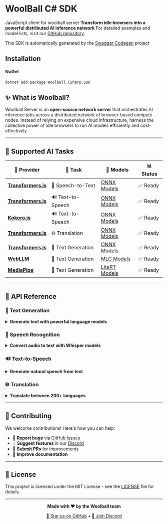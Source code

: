 # WoolBall C# SDK

JavaScript client for woolball server
**Transform idle browsers into a powerful distributed AI inference network**  For detailed examples and model lists, visit our [GitHub repository](https://github.com/woolball-xyz/woolball-server).

This SDK is automatically generated by the [Swagger Codegen](https://github.com/swagger-api/swagger-codegen) project

## Installation

#### NuGet

```shell
dotnet add package Woolball.CSharp.SDK
```

## ✨ What is Woolball?

Woolball Server is an **open-source network server** that orchestrates AI inference jobs across a distributed network of browser-based compute nodes. Instead of relying on expensive cloud infrastructure, harness the collective power of idle browsers to run AI models efficiently and cost-effectively.

---

## 🎯 Supported AI Tasks

<table>
<thead>
<tr>
<th>🔧 Provider</th>
<th>🎯 Task</th>
<th>🤖 Models</th>
<th>📊 Status</th>
</tr>
</thead>
<tbody>
<tr>
<td><strong><a href="https://github.com/huggingface/transformers.js">Transformers.js</a></strong></td>
<td>🎤 Speech-to-Text</td>
<td><a href="https://huggingface.co/models?pipeline_tag=automatic-speech-recognition&library=transformers.js&sort=trending">ONNX Models</a></td>
<td>✅ Ready</td>
</tr>
<tr>
<td><strong><a href="https://github.com/huggingface/transformers.js">Transformers.js</a></strong></td>
<td>🔊 Text-to-Speech</td>
<td><a href="https://huggingface.co/models?pipeline_tag=text-to-speech&library=transformers.js&sort=trending&search=mms">ONNX Models</a></td>
<td>✅ Ready</td>
</tr>
<tr>
<td><strong><a href="https://github.com/hexgrad/kokoro">Kokoro.js</a></strong></td>
<td>🔊 Text-to-Speech</td>
<td><a href="https://huggingface.co/onnx-community/Kokoro-82M-v1.0-ONNX">ONNX Models</a></td>
<td>✅ Ready</td>
</tr>
<tr>
<td><strong><a href="https://github.com/huggingface/transformers.js">Transformers.js</a></strong></td>
<td>🌐 Translation</td>
<td><a href="https://huggingface.co/models?pipeline_tag=translation&library=transformers.js&sort=trending">ONNX Models</a></td>
<td>✅ Ready</td>
</tr>
<tr>
<td><strong><a href="https://github.com/huggingface/transformers.js">Transformers.js</a></strong></td>
<td>📝 Text Generation</td>
<td><a href="https://huggingface.co/models?pipeline_tag=text-generation&library=transformers.js&sort=trending">ONNX Models</a></td>
<td>✅ Ready</td>
</tr>
<tr>
<td><strong><a href="https://github.com/mlc-ai/web-llm">WebLLM</a></strong></td>
<td>📝 Text Generation</td>
<td><a href="https://mlc.ai/models">MLC Models</a></td>
<td>✅ Ready</td>
</tr>
<tr>
<td><strong><a href="https://ai.google.dev/edge/mediapipe/solutions/guide">MediaPipe</a></strong></td>
<td>📝 Text Generation</td>
<td><a href="https://ai.google.dev/edge/mediapipe/solutions/genai/llm_inference#models">LiteRT Models</a></td>
<td>✅ Ready</td>
</tr>
</tbody>
</table>

---


## 📖 API Reference

### 📖 Text Generation

<details>
<summary><strong>Generate text with powerful language models</strong></summary>

#### 🤗 Transformers.js Provider

**🤖 Available Models**

| Model | Quantization | Description |
|-------|--------------|-------------|
| `HuggingFaceTB/SmolLM2-135M-Instruct` | `fp16` | Compact model for basic text generation |
| `HuggingFaceTB/SmolLM2-360M-Instruct` | `q4` | Balanced performance and size |
| `Mozilla/Qwen2.5-0.5B-Instruct` | `q4` | Efficient model for general tasks |
| `onnx-community/Qwen2.5-Coder-0.5B-Instruct` | `q8` | Specialized for code generation |

#### 💡 Example Usage

```csharp
using IO.Swagger.Api;
using IO.Swagger.Client;
using System;

// Configure the API client
var api = new TextGenerationApi();
api.Configuration.BasePath = "http://localhost:9002";

// Text generation with Transformers.js
var input = "[{\"role\": \"system\", \"content\": \"You are a helpful assistant.\"}, {\"role\": \"user\", \"content\": \"What is the capital of Brazil?\"}]";

var response = api.TextGeneration(
  "transformers", // provider
  "HuggingFaceTB/SmolLM2-135M-Instruct", // model
  input, // input
  50, // topK
  1.0, // topP
  0.7, // temperature
  1.0, // repetitionPenalty
  "fp16", // dtype
  20, // maxLength
  250, // maxNewTokens
  0, // minLength
  null, // minNewTokens
  true, // doSample
  1, // numBeams
  0, // noRepeatNgramSize
  null, // contextWindowSize
  null, // slidingWindowSize
  null, // attentionSinkSize
  null, // frequencyPenalty
  null, // presencePenalty
  null, // bosTokenId
  null, // maxTokens
  null // randomSeed
);

Console.WriteLine("Response: " + response);
```

#### ⚙️ Parameters

| Parameter | Type | Default | Description |
|-----------|------|---------|-------------|
| `model` | string | - | 🤖 Model ID (e.g., "HuggingFaceTB/SmolLM2-135M-Instruct") |
| `dtype` | string | - | 🔧 Quantization level (e.g., "fp16", "q4") |
| `max_length` | number | 20 | 📏 Maximum length the generated tokens can have (includes input prompt) |
| `max_new_tokens` | number | null | 🆕 Maximum number of tokens to generate, ignoring prompt length |
| `min_length` | number | 0 | 📐 Minimum length of the sequence to be generated (includes input prompt) |
| `min_new_tokens` | number | null | 🔢 Minimum numbers of tokens to generate, ignoring prompt length |
| `do_sample` | boolean | false | 🎲 Whether to use sampling; use greedy decoding otherwise |
| `num_beams` | number | 1 | 🔍 Number of beams for beam search. 1 means no beam search |
| `temperature` | number | 1.0 | 🌡️ Value used to modulate the next token probabilities |
| `top_k` | number | 50 | 🔝 Number of highest probability vocabulary tokens to keep for top-k-filtering |
| `top_p` | number | 1.0 | 📊 If < 1, only tokens with probabilities adding up to top_p or higher are kept |
| `repetition_penalty` | number | 1.0 | 🔄 Parameter for repetition penalty. 1.0 means no penalty |
| `no_repeat_ngram_size` | number | 0 | 🚫 If > 0, all ngrams of that size can only occur once |

---

#### 🤖 WebLLM Provider

**🤖 Available Models**

| Model | Description |
|-------|-------------|
| `DeepSeek-R1-Distill-Qwen-7B-q4f16_1-MLC` | DeepSeek R1 distilled model with reasoning capabilities |
| `DeepSeek-R1-Distill-Llama-8B-q4f16_1-MLC` | DeepSeek R1 distilled Llama-based model |
| `SmolLM2-1.7B-Instruct-q4f32_1-MLC` | Compact instruction-following model |
| `Llama-3.1-8B-Instruct-q4f32_1-MLC` | Meta's Llama 3.1 8B instruction model |
| `Qwen3-8B-q4f32_1-MLC` | Alibaba's Qwen3 8B model |

#### 💡 Example Usage

```csharp
using IO.Swagger.Api;
using IO.Swagger.Client;
using System;

// Configure the API client
var api = new TextGenerationApi();
api.Configuration.BasePath = "http://localhost:9002";

// Text generation with WebLLM
var input = "[{\"role\": \"system\", \"content\": \"You are a helpful assistant.\"}, {\"role\": \"user\", \"content\": \"What is the capital of Brazil?\"}]";

var response = api.TextGeneration(
  "webllm", // provider
  "DeepSeek-R1-Distill-Qwen-7B-q4f16_1-MLC", // model
  input, // input
  null, // topK
  0.95, // topP
  0.7, // temperature
  null, // repetitionPenalty
  null, // dtype
  null, // maxLength
  null, // maxNewTokens
  null, // minLength
  null, // minNewTokens
  null, // doSample
  null, // numBeams
  null, // noRepeatNgramSize
  null, // contextWindowSize
  null, // slidingWindowSize
  null, // attentionSinkSize
  null, // frequencyPenalty
  null, // presencePenalty
  null, // bosTokenId
  null, // maxTokens
  null // randomSeed
);

Console.WriteLine("Response: " + response);
```

#### ⚙️ Parameters

| Parameter | Type | Description |
|-----------|------|-------------|
| `model` | string | 🤖 Model ID from MLC (e.g., "DeepSeek-R1-Distill-Qwen-7B-q4f16_1-MLC") |
| `provider` | string | 🔧 Must be set to "webllm" when using WebLLM models |
| `context_window_size` | number | 🪟 Size of the context window for the model |
| `sliding_window_size` | number | 🔄 Size of the sliding window for attention |
| `attention_sink_size` | number | 🎯 Size of the attention sink |
| `repetition_penalty` | number | 🔄 Penalty for repeating tokens |
| `frequency_penalty` | number | 📊 Penalty for token frequency |
| `presence_penalty` | number | 👁️ Penalty for token presence |
| `top_p` | number | 📈 If < 1, only tokens with probabilities adding up to top_p or higher are kept |
| `temperature` | number | 🌡️ Value used to modulate the next token probabilities |
| `bos_token_id` | number | 🏁 Beginning of sequence token ID (optional) |

---

#### 📱 MediaPipe Provider

**🤖 Available Models**

| Model | Device Type | Description |
|-------|-------------|-------------|
| `https://woolball.sfo3.cdn.digitaloceanspaces.com/gemma2-2b-it-cpu-int8.task` | CPU | Gemma2 2B model optimized for CPU inference |
| `https://woolball.sfo3.cdn.digitaloceanspaces.com/gemma2-2b-it-gpu-int8.bin` | GPU | Gemma2 2B model optimized for GPU inference |
| `https://woolball.sfo3.cdn.digitaloceanspaces.com/gemma3-1b-it-int4.task` | CPU/GPU | Gemma3 1B model with INT4 quantization |
| `https://woolball.sfo3.cdn.digitaloceanspaces.com/gemma3-4b-it-int4-web.task` | Web | Gemma3 4B model optimized for web deployment |

#### 💡 Example Usage

```csharp
using IO.Swagger.Api;
using IO.Swagger.Client;
using System;

// Configure the API client
var api = new TextGenerationApi();
api.Configuration.BasePath = "http://localhost:9002";

// Text generation with MediaPipe
var input = "[{\"role\": \"system\", \"content\": \"You are a helpful assistant.\"}, {\"role\": \"user\", \"content\": \"Explain quantum computing in simple terms.\"}]";

var response = api.TextGeneration(
  "mediapipe", // provider
  "https://woolball.sfo3.cdn.digitaloceanspaces.com/gemma3-1b-it-int4.task", // model
  input, // input
  40, // topK
  null, // topP
  0.7, // temperature
  null, // repetitionPenalty
  null, // dtype
  null, // maxLength
  null, // maxNewTokens
  null, // minLength
  null, // minNewTokens
  null, // doSample
  null, // numBeams
  null, // noRepeatNgramSize
  null, // contextWindowSize
  null, // slidingWindowSize
  null, // attentionSinkSize
  null, // frequencyPenalty
  null, // presencePenalty
  null, // bosTokenId
  500, // maxTokens
  12345 // randomSeed
);

Console.WriteLine("Response: " + response);
```

#### ⚙️ Parameters

| Parameter | Type | Description |
|-----------|------|-------------|
| `model` | string | 🤖 Model ID for MediaPipe LiteRT models on DigitalOcean Spaces |
| `provider` | string | 🔧 Must be set to "mediapipe" when using MediaPipe models |
| `maxTokens` | number | 🔢 Maximum number of tokens to generate |
| `randomSeed` | number | 🎲 Random seed for reproducible results |
| `topK` | number | 🔝 Number of highest probability vocabulary tokens to keep for top-k-filtering |
| `temperature` | number | 🌡️ Value used to modulate the next token probabilities |

</details>

### 🎤 Speech Recognition

<details>
<summary><strong>Convert audio to text with Whisper models</strong></summary>

#### 🤖 Available Models

| Model | Quantization | Description |
|-------|--------------|-------------|
| `onnx-community/whisper-large-v3-turbo_timestamped` | `q4` | 🎯 High accuracy with timestamps |
| `onnx-community/whisper-small` | `q4` | ⚡ Fast processing |

#### 💡 Example Usage

```csharp
using IO.Swagger.Api;
using IO.Swagger.Client;
using System;

// Configure the API client
var api = new TextGenerationApi();
api.Configuration.BasePath = "http://localhost:9002";

// Text generation with WebLLM
var input = "[{\"role\": \"system\", \"content\": \"You are a helpful assistant.\"}, {\"role\": \"user\", \"content\": \"What is the capital of Brazil?\"}]";

var response = api.TextGeneration(
  "webllm", // provider
  "DeepSeek-R1-Distill-Qwen-7B-q4f16_1-MLC", // model
  input, // input
  null, // topK
  0.95, // topP
  0.7, // temperature
  null, // repetitionPenalty
  null, // dtype
  null, // maxLength
  null, // maxNewTokens
  null, // minLength
  null, // minNewTokens
  null, // doSample
  null, // numBeams
  null, // noRepeatNgramSize
  null, // contextWindowSize
  null, // slidingWindowSize
  null, // attentionSinkSize
  null, // frequencyPenalty
  null, // presencePenalty
  null, // bosTokenId
  null, // maxTokens
  null // randomSeed
);

Console.WriteLine("Response: " + response);
```

#### ⚙️ Parameters

| Parameter | Type | Description |
|-----------|------|-------------|
| `model` | string | 🤖 Model ID from Hugging Face (e.g., "onnx-community/whisper-large-v3-turbo_timestamped") |
| `dtype` | string | 🔧 Quantization level (e.g., "q4") |
| `return_timestamps` | boolean \| 'word' | ⏰ Return timestamps ("word" for word-level). Default is `false`. |
| `stream` | boolean | 📡 Stream results in real-time. Default is `false`. |
| `chunk_length_s` | number | 📏 Length of audio chunks to process in seconds. Default is `0` (no chunking). |
| `stride_length_s` | number | 🔄 Length of overlap between consecutive audio chunks in seconds. If not provided, defaults to `chunk_length_s / 6`. |
| `force_full_sequences` | boolean | 🎯 Whether to force outputting full sequences or not. Default is `false`. |
| `language` | string | 🌍 Source language (auto-detect if null). Use this to potentially improve performance if the source language is known. |
| `task` | null \| 'transcribe' \| 'translate' | 🎯 The task to perform. Default is `null`, meaning it should be auto-detected. |
| `num_frames` | number | 🎬 The number of frames in the input audio. |

</details>

### 🔊 Text-to-Speech

<details>
<summary><strong>Generate natural speech from text</strong></summary>

#### 🤗 Transformers.js (MMS Models)

**🤖 Available Models**

| Language | Model | Flag |
|----------|-------|------|
| English | `Xenova/mms-tts-eng` | 🇺🇸 |
| Spanish | `Xenova/mms-tts-spa` | 🇪🇸 |
| French | `Xenova/mms-tts-fra` | 🇫🇷 |
| German | `Xenova/mms-tts-deu` | 🇩🇪 |
| Portuguese | `Xenova/mms-tts-por` | 🇵🇹 |
| Russian | `Xenova/mms-tts-rus` | 🇷🇺 |
| Arabic | `Xenova/mms-tts-ara` | 🇸🇦 |
| Korean | `Xenova/mms-tts-kor` | 🇰🇷 |

#### 💡 Example Usage

```csharp
using IO.Swagger.Api;
using IO.Swagger.Client;
using System;

// Configure the API client
var api = new TextGenerationApi();
api.Configuration.BasePath = "http://localhost:9002";

// Text generation with MMS
var input = "[{\"role\": \"system\", \"content\": \"You are a helpful assistant.\"}, {\"role\": \"user\", \"content\": \"What is the capital of Brazil?\"}]";

var response = api.TextGeneration(
  "transformers", // provider
  "HuggingFaceTB/SmolLM2-135M-Instruct", // model
  input, // input
  50, // topK
  1.0, // topP
  0.7, // temperature
  1.0, // repetitionPenalty
  "fp16", // dtype
  20, // maxLength
  250, // maxNewTokens
  0, // minLength
  null, // minNewTokens
  true, // doSample
  1, // numBeams
  0, // noRepeatNgramSize
  null, // contextWindowSize
  null, // slidingWindowSize
  null, // attentionSinkSize
  null, // frequencyPenalty
  null, // presencePenalty
  null, // bosTokenId
  null, // maxTokens
  null // randomSeed
);

Console.WriteLine("Response: " + response);
```

#### ⚙️ Parameters

| Parameter | Type | Description | Required For |
|-----------|------|-------------|--------------|
| `model` | string | 🤖 Model ID | All providers |
| `dtype` | string | 🔧 Quantization level (e.g., "q8") | All providers |
| `stream` | boolean | 📡 Whether to stream the audio response. Default is `false`. | All providers |

---

#### 🐱 Kokoro (Premium Voices)

**🤖 Available Models**

| Model | Quantization | Description |
|-------|--------------|-------------|
| `onnx-community/Kokoro-82M-ONNX` | `q8` | High-quality English TTS with multiple voices |
| `onnx-community/Kokoro-82M-v1.0-ONNX` | `q8` | Alternative Kokoro model version |

#### 💡 Example Usage

```csharp
using IO.Swagger.Api;
using IO.Swagger.Client;
using System;

// Configure the API client
var api = new TextGenerationApi();
api.Configuration.BasePath = "http://localhost:9002";

// Text generation with Kokoro
var input = "[{\"role\": \"system\", \"content\": \"You are a helpful assistant.\"}, {\"role\": \"user\", \"content\": \"What is the capital of Brazil?\"}]";

var response = api.TextGeneration(
  "webllm", // provider
  "DeepSeek-R1-Distill-Qwen-7B-q4f16_1-MLC", // model
  input, // input
  null, // topK
  0.95, // topP
  0.7, // temperature
  null, // repetitionPenalty
  null, // dtype
  null, // maxLength
  null, // maxNewTokens
  null, // minLength
  null, // minNewTokens
  null, // doSample
  null, // numBeams
  null, // noRepeatNgramSize
  null, // contextWindowSize
  null, // slidingWindowSize
  null, // attentionSinkSize
  null, // frequencyPenalty
  null, // presencePenalty
  null, // bosTokenId
  null, // maxTokens
  null // randomSeed
);

Console.WriteLine("Response: " + response);
```

#### ⚙️ Parameters

| Parameter | Type | Description | Required For |
|-----------|------|-------------|--------------|
| `model` | string | 🤖 Model ID | Required |
| `dtype` | string | 🔧 Quantization level (e.g., "q8") | Required |
| `voice` | string | 🎭 Voice ID (see below) | Required |
| `stream` | boolean | 📡 Whether to stream the audio response. Default is `false`. | Optional |

**🎭 Available Voice Options**

**🇺🇸 American Voices**
- 👩 **Female**: `af_heart`, `af_alloy`, `af_aoede`, `af_bella`, `af_jessica`, `af_nova`, `af_sarah`
- 👨 **Male**: `am_adam`, `am_echo`, `am_eric`, `am_liam`, `am_michael`, `am_onyx`

**🇬🇧 British Voices**
- 👩 **Female**: `bf_emma`, `bf_isabella`, `bf_alice`, `bf_lily`
- 👨 **Male**: `bm_george`, `bm_lewis`, `bm_daniel`, `bm_fable`

</details>

### 🌐 Translation

<details>
<summary><strong>Translate between 200+ languages</strong></summary>

#### 🤖 Available Models

| Model | Quantization | Description |
|-------|--------------|-------------|
| `Xenova/nllb-200-distilled-600M` | `q8` | 🌍 Multilingual translation model supporting 200+ languages |

#### 💡 Example Usage

```csharp
using IO.Swagger.Api;
using IO.Swagger.Client;
using System;

// Configure the API client
var api = new TextGenerationApi();
api.Configuration.BasePath = "http://localhost:9002";

// Translation example
var response = api.Translation(
  "Xenova/nllb-200-distilled-600M", // model
  "q8", // dtype
  "Hello, how are you today?", // input
  "eng_Latn", // srcLang
  "por_Latn" // tgtLang
);

Console.WriteLine("Translation: " + response);
```

#### 🌍 Language Support
Uses [FLORES200 format](https://github.com/facebookresearch/flores/blob/main/flores200/README.md#languages-in-flores-200) - supports 200+ languages!

#### ⚙️ Parameters

| Parameter | Type | Description |
|-----------|------|-------------|
| `model` | string | 🤖 Model ID (e.g., "Xenova/nllb-200-distilled-600M") |
| `dtype` | string | 🔧 Quantization level (e.g., "q8") |
| `srcLang` | string | 🌍 Source language code in FLORES200 format (e.g., "eng_Latn") |
| `tgtLang` | string | 🌍 Target language code in FLORES200 format (e.g., "por_Latn") |

</details>

---


## 🤝 Contributing

We welcome contributions! Here's how you can help:

- 🐛 **Report bugs** via [GitHub Issues](https://github.com/woolball-xyz/woolball-server/issues)
- 💡 **Suggest features** in our [Discord](https://discord.gg/xbSmMfmwWW)
- 🔧 **Submit PRs** for improvements
- 📖 **Improve documentation**

---

## 📄 License

This project is licensed under the  MIT License - see the [LICENSE](LICENSE) file for details.

---

<div align="center">

**Made with ❤️ by the Woolball team**

[🌟 Star us on GitHub](https://github.com/woolball-xyz/woolball-server) • [💬 Join Discord](https://discord.gg/xbSmMfmwWW)

</div>